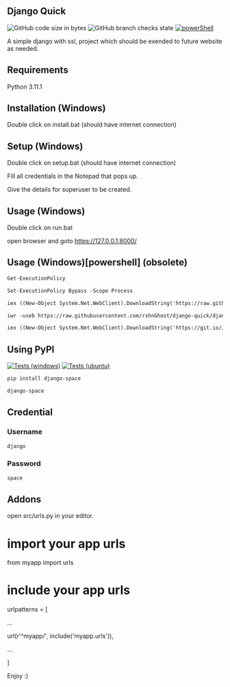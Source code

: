 ## Django Quick
![GitHub code size in bytes](https://img.shields.io/github/languages/code-size/rshnGhost/django-quick?style=plastic)
![GitHub branch checks state](https://img.shields.io/github/checks-status/rshnGhost/django-quick/django-4.1.4?style=plastic)
[![powerShell](https://github.com/rshnGhost/django-quick/actions/workflows/powershell-app.yml/badge.svg)](https://github.com/rshnGhost/django-quick/actions/workflows/powershell-app.yml)

A simple django with ssl, project which should be exended to future website as needed.

## Requirements
Python 3.11.1

## Installation (Windows)
Double click on install.bat (should have internet connection)

## Setup (Windows)
Double click on setup.bat (should have internet connection)

Fill all credentials in the Notepad that pops up.

Give the details for superuser to be created.

## Usage (Windows)
Double click on run.bat

open browser and goto https://127.0.0.1:8000/

## Usage (Windows)[powershell] (obsolete)
```markdown
Get-ExecutionPolicy
```

```markdown
Set-ExecutionPolicy Bypass -Scope Process
```

```markdown
iex ((New-Object System.Net.WebClient).DownloadString('https://raw.githubusercontent.com/rshnGhost/django-quick/django-4.1.4/windowCmd/webInstall.ps1'))
```

```markdown
iwr -useb https://raw.githubusercontent.com/rshnGhost/django-quick/django-4.1.4/windowCmd/webInstall.ps1 | iex
```

```markdown
iex ((New-Object System.Net.WebClient).DownloadString('https://git.io/JRqZX'))
```

## Using PyPI
[![Tests (windows)](https://github.com/rshnGhost/space_setup/actions/workflows/tests_windows.yml/badge.svg)](https://github.com/rshnGhost/space_setup/actions/workflows/tests_windows.yml) [![Tests (ubuntu)](https://github.com/rshnGhost/space_setup/actions/workflows/tests_ubuntu.yml/badge.svg)](https://github.com/rshnGhost/space_setup/actions/workflows/tests_ubuntu.yml)

```markdown
pip install django-space
```

```markdown
django-space
```

## Credential
### Username
```markdown
django
```
### Password
```markdown
space
```

## Addons
open src/urls.py in your editor.

# import your app urls
from myapp import urls

# include your app urls
urlpatterns = [

...

url(r'^myapp/', include('myapp.urls')),

...

]

Enjoy :)
